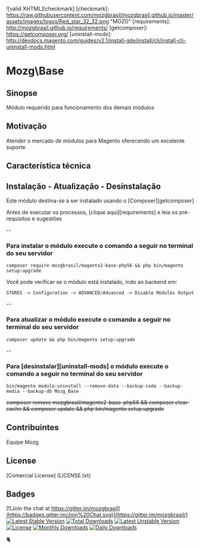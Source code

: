 ![valid XHTML][checkmark]
[checkmark]: https://raw.githubusercontent.com/mozgbrasil/mozgbrasil.github.io/master/assets/images/logos/Red_star_32_32.png "MOZG"
[requirements]: http://mozgbrasil.github.io/requirements/
[getcomposer]: https://getcomposer.org/
[uninstall-mods]: http://devdocs.magento.com/guides/v2.1/install-gde/install/cli/install-cli-uninstall-mods.html

# Mozg\Base

## Sinopse

Módulo requerido para funcionamento dos demais módulos

## Motivação

Atender o mercado de módulos para Magento oferecendo um excelente suporte

## Característica técnica


## Instalação - Atualização - Desinstalação

Este módulo destina-se a ser instalado usando o [Composer][getcomposer]

Antes de executar os processos, [clique aqui][requirements] e leia os pré-requisitos e sugestões

--

### Para instalar o módulo execute o comando a seguir no terminal do seu servidor

	composer require mozgbrasil/magento2-base-php56 && php bin/magento setup:upgrade

Você pode verificar se o módulo está instalado, indo ao backend em:

	STORES -> Configuration -> ADVANCED/Advanced -> Disable Modules Output

--

### Para atualizar o módulo execute o comando a seguir no terminal do seu servidor

	composer update && php bin/magento setup:upgrade

--

### Para [desinstalar][uninstall-mods] o módulo execute o comando a seguir no terminal do seu servidor

	bin/magento module:uninstall --remove-data --backup-code --backup-media --backup-db Mozg_Base

~~composer remove mozgbrasil/magento2-base-php56 && composer clear-cache && composer update && php bin/magento setup:upgrade~~

## Contribuintes

Equipe Mozg

## License

[Comercial License] (LICENSE.txt)

## Badges

[![Join the chat at https://gitter.im/mozgbrasil](https://badges.gitter.im/Join%20Chat.svg)](https://gitter.im/mozgbrasil/)
[![Latest Stable Version](https://poser.pugx.org/mozgbrasil/magento2-base-php56/v/stable)](https://packagist.org/packages/mozgbrasil/magento2-base-php56)
[![Total Downloads](https://poser.pugx.org/mozgbrasil/magento2-base-php56/downloads)](https://packagist.org/packages/mozgbrasil/magento2-base-php56)
[![Latest Unstable Version](https://poser.pugx.org/mozgbrasil/magento2-base-php56/v/unstable)](https://packagist.org/packages/mozgbrasil/magento2-base-php56)
[![License](https://poser.pugx.org/mozgbrasil/magento2-base-php56/license)](https://packagist.org/packages/mozgbrasil/magento2-base-php56)
[![Monthly Downloads](https://poser.pugx.org/mozgbrasil/magento2-base-php56/d/monthly)](https://packagist.org/packages/mozgbrasil/magento2-base-php56)
[![Daily Downloads](https://poser.pugx.org/mozgbrasil/magento2-base-php56/d/daily)](https://packagist.org/packages/mozgbrasil/magento2-base-php56)

:cat2:
